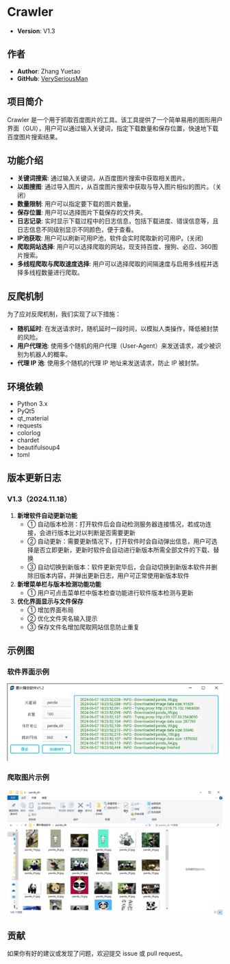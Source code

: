 # Crawler

- **Version**: V1.3

## 作者

- **Author**: Zhang Yuetao
- **GitHub**: [VerySeriousMan](https://github.com/VerySeriousMan)


## 项目简介

Crawler 是一个用于抓取百度图片的工具。该工具提供了一个简单易用的图形用户界面（GUI），用户可以通过输入关键词，指定下载数量和保存位置，快速地下载百度图片搜索结果。


## 功能介绍

- **关键词搜索**: 通过输入关键词，从百度图片搜索中获取相关图片。
- **以图搜图**: 通过导入图片，从百度图片搜索中获取与导入图片相似的图片。（关闭）
- **数量限制**: 用户可以指定要下载的图片数量。
- **保存位置**: 用户可以选择图片下载保存的文件夹。
- **日志记录**: 实时显示下载过程中的日志信息，包括下载进度、错误信息等，且日志信息不同级别显示不同颜色，便于查看。
- **IP池获取**: 用户可以刷新可用IP池，软件会实时爬取新的可用IP。(关闭)
- **爬取网站选择**: 用户可以选择爬取的网站，现支持百度、搜狗、必应、360图片搜索。
- **多线程爬取与爬取速度选择**: 用户可以选择爬取的间隔速度与启用多线程并选择多线程数量进行爬取。


## 反爬机制

为了应对反爬机制，我们实现了以下措施：

- **随机延时**: 在发送请求时，随机延时一段时间，以模拟人类操作，降低被封禁的风险。
- **用户代理池**: 使用多个随机的用户代理（User-Agent）来发送请求，减少被识别为机器人的概率。
- **代理 IP 池**: 使用多个随机的代理 IP 地址来发送请求，防止 IP 被封禁。


## 环境依赖

- Python 3.x
- PyQt5
- qt_material
- requests
- colorlog
- chardet
- beautifulsoup4
- toml


## 版本更新日志
### V1.3（2024.11.18）
1. **新增软件自动更新功能**
   - ① 自动版本检测：打开软件后会自动检测服务器连接情况，若成功连接，会进行版本比对以判断是否需要更新
   - ② 自动更新：需要更新情况下，打开软件时会自动弹出信息，用户可选择是否立即更新，更新时软件会自动进行新版本所需全部文件的下载、替换
   - ③ 自动切换到新版本：软件更新完毕后，会自动切换到新版本软件并删除旧版本内容，并弹出更新日志，用户可正常使用新版本软件
2. **新增菜单栏与版本检测功能功能**
   - ① 用户可点击菜单栏中版本检查功能进行软件版本检测与更新
3. **优化界面显示与文件保存**
   - ① 增加界面布局
   - ② 优化文件夹名输入提示
   - ③ 保存文件名增加爬取网站信息防止重复


## 示例图

### 软件界面示例

![软件界面](images/software_example.png)

### 爬取图片示例

![爬取图片](images/images_example.png)

## 贡献
如果你有好的建议或发现了问题，欢迎提交 issue 或 pull request。

